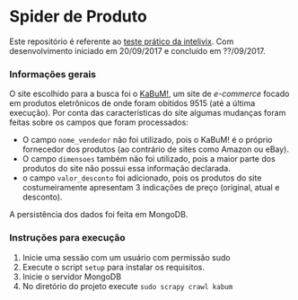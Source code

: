# Spider de Produto

Este repositório é referente ao [teste prático da intelivix](https://github.com/intelivix/teste_pratico_scraping). Com desenvolvimento iniciado em 20/09/2017 e concluído em ??/09/2017.

### Informações gerais
O site escolhido para a busca foi o [KaBuM!](http://kabum.com.br/), um site de *e-commerce* focado em produtos eletrônicos de onde foram obitidos 9515 (até a última execução). Por conta das características do site algumas mudanças foram feitas sobre os campos que foram processados:
* O campo `nome_vendedor` não foi utilizado, pois o KaBuM! é o próprio fornecedor dos produtos (ao contrário de sites como Amazon ou eBay).
* O campo `dimensoes` também não foi utilizado, pois a maior parte dos produtos do site não possui essa informação declarada.
* o campo `valor_desconto` foi adicionado, pois os produtos do site costumeiramente apresentam 3 indicações de preço (original, atual e desconto).

A persistência dos dados foi feita em MongoDB.

### Instruções para execução

1. Inicie uma sessão com um usuário com permissão sudo
2. Execute o script `setup` para instalar os requisitos.
3. Inicie o servidor MongoDB
4. No diretório do projeto execute `sudo scrapy crawl kabum`